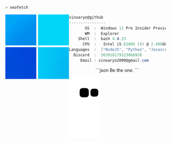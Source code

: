 ```zsh
> neofetch
```
<img align="left" src="https://github.com/vinoaryo/vinoaryo/blob/main/assets/logo.png" alt="logo.png" width="200" /> 

```csharp
vinoaryo@github
----------------
       OS  :  Windows 11 Pro Insider Preview x86_64
       WM  :  Explorer
    Shell  :  bash 4.4.23
      CPU  :   Intel i5-6200U (4) @ 2.400GHz
Languages  :  ["NodeJS", "Python", "Javascript"]
  Discord  :  563918179123068928
     Email : vinoaryo2000@gmail.com
```
<div style="text-align: center;">
```json
Be the one.
```
</div>

<a href="https://dsc.gg/ds-discord" target="_blank"><img src="https://github.com/rafaballerini/rafaballerini/blob/output/github-contribution-grid-snake.svg" alt="sneke"></a>
